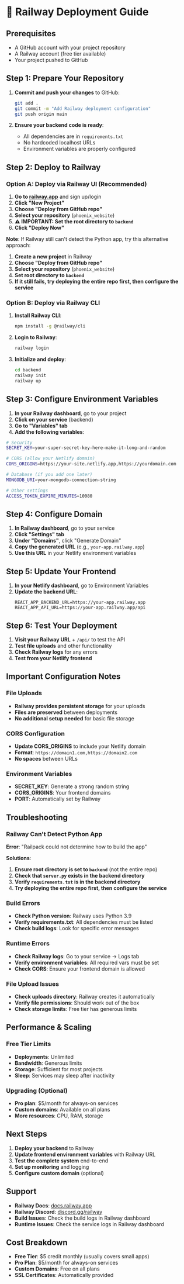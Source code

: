 # 🚂 Railway Deployment Guide

## Prerequisites
- A GitHub account with your project repository
- A Railway account (free tier available)
- Your project pushed to GitHub

## Step 1: Prepare Your Repository

1. **Commit and push your changes** to GitHub:
   ```bash
   git add .
   git commit -m "Add Railway deployment configuration"
   git push origin main
   ```

2. **Ensure your backend code is ready**:
   - All dependencies are in `requirements.txt`
   - No hardcoded localhost URLs
   - Environment variables are properly configured

## Step 2: Deploy to Railway

### Option A: Deploy via Railway UI (Recommended)

1. **Go to [railway.app](https://railway.app)** and sign up/login
2. **Click "New Project"**
3. **Choose "Deploy from GitHub repo"**
4. **Select your repository** (`phoenix_website`)
5. **⚠️ IMPORTANT: Set the root directory to `backend`**
6. **Click "Deploy Now"**

**Note**: If Railway still can't detect the Python app, try this alternative approach:
1. **Create a new project** in Railway
2. **Choose "Deploy from GitHub repo"**
3. **Select your repository** (`phoenix_website`)
4. **Set root directory to `backend`**
5. **If it still fails, try deploying the entire repo first, then configure the service**

### Option B: Deploy via Railway CLI

1. **Install Railway CLI**:
   ```bash
   npm install -g @railway/cli
   ```

2. **Login to Railway**:
   ```bash
   railway login
   ```

3. **Initialize and deploy**:
   ```bash
   cd backend
   railway init
   railway up
   ```

## Step 3: Configure Environment Variables

1. **In your Railway dashboard**, go to your project
2. **Click on your service** (backend)
3. **Go to "Variables" tab**
4. **Add the following variables**:

```bash
# Security
SECRET_KEY=your-super-secret-key-here-make-it-long-and-random

# CORS (allow your Netlify domain)
CORS_ORIGINS=https://your-site.netlify.app,https://yourdomain.com

# Database (if you add one later)
MONGODB_URI=your-mongodb-connection-string

# Other settings
ACCESS_TOKEN_EXPIRE_MINUTES=10080
```

## Step 4: Configure Domain

1. **In Railway dashboard**, go to your service
2. **Click "Settings" tab**
3. **Under "Domains"**, click "Generate Domain"
4. **Copy the generated URL** (e.g., `your-app.railway.app`)
5. **Use this URL** in your Netlify environment variables

## Step 5: Update Your Frontend

1. **In your Netlify dashboard**, go to Environment Variables
2. **Update the backend URL**:
   ```
   REACT_APP_BACKEND_URL=https://your-app.railway.app
   REACT_APP_API_URL=https://your-app.railway.app/api
   ```

## Step 6: Test Your Deployment

1. **Visit your Railway URL** + `/api/` to test the API
2. **Test file uploads** and other functionality
3. **Check Railway logs** for any errors
4. **Test from your Netlify frontend**

## Important Configuration Notes

### File Uploads
- **Railway provides persistent storage** for your uploads
- **Files are preserved** between deployments
- **No additional setup needed** for basic file storage

### CORS Configuration
- **Update CORS_ORIGINS** to include your Netlify domain
- **Format**: `https://domain1.com,https://domain2.com`
- **No spaces** between URLs

### Environment Variables
- **SECRET_KEY**: Generate a strong random string
- **CORS_ORIGINS**: Your frontend domains
- **PORT**: Automatically set by Railway

## Troubleshooting

### Railway Can't Detect Python App
**Error**: "Railpack could not determine how to build the app"

**Solutions**:
1. **Ensure root directory is set to `backend`** (not the entire repo)
2. **Check that `server.py` exists in the backend directory**
3. **Verify `requirements.txt` is in the backend directory**
4. **Try deploying the entire repo first, then configure the service**

### Build Errors
- **Check Python version**: Railway uses Python 3.9
- **Verify requirements.txt**: All dependencies must be listed
- **Check build logs**: Look for specific error messages

### Runtime Errors
- **Check Railway logs**: Go to your service → Logs tab
- **Verify environment variables**: All required vars must be set
- **Check CORS**: Ensure your frontend domain is allowed

### File Upload Issues
- **Check uploads directory**: Railway creates it automatically
- **Verify file permissions**: Should work out of the box
- **Check storage limits**: Free tier has generous limits

## Performance & Scaling

### Free Tier Limits
- **Deployments**: Unlimited
- **Bandwidth**: Generous limits
- **Storage**: Sufficient for most projects
- **Sleep**: Services may sleep after inactivity

### Upgrading (Optional)
- **Pro plan**: $5/month for always-on services
- **Custom domains**: Available on all plans
- **More resources**: CPU, RAM, storage

## Next Steps

1. **Deploy your backend** to Railway
2. **Update frontend environment variables** with Railway URL
3. **Test the complete system** end-to-end
4. **Set up monitoring** and logging
5. **Configure custom domain** (optional)

## Support

- **Railway Docs**: [docs.railway.app](https://docs.railway.app)
- **Railway Discord**: [discord.gg/railway](https://discord.gg/railway)
- **Build Issues**: Check the build logs in Railway dashboard
- **Runtime Issues**: Check the service logs in Railway dashboard

## Cost Breakdown

- **Free Tier**: $5 credit monthly (usually covers small apps)
- **Pro Plan**: $5/month for always-on services
- **Custom Domains**: Free on all plans
- **SSL Certificates**: Automatically provided
